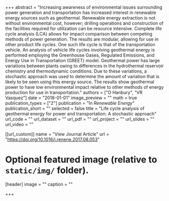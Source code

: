 +++
abstract = "Increasing awareness of environmental issues surrounding power generation and transportation has increased interest in renewable energy sources such as geothermal. Renewable energy extraction is not without environmental cost, however; drilling operations and construction of the facilities required for utilization can be resource intensive. Complete life cycle analysis (LCA) allows for impact comparison between competing methods of power generation. The results are modular, allowing for use in other product life cycles. One such life cycle is that of the transportation vehicle. An analysis of vehicle life cycles involving geothermal energy is performed employing the Greenhouse Gases, Regulated Emissions, and Energy Use in Transportation (GREET) model. Geothermal power has large variations between plants owing to differences in the hydrothermal reservoir chemistry and thermodynamic conditions. Due to these variations, a stochastic approach was used to determine the amount of variation that is likely to be seen using this energy source. The results show geothermal power to have low environmental impact relative to other methods of energy production for use in transportation."
authors = ["O Hanbury", "VR Vasquez"]
date = "2018-01-01"
image_preview = ""
math = true
publication_types = ["2"]
publication = "In *Renewable Energy*"
publication_short = ""
selected = false
title = "Life cycle analysis of geothermal energy for power and transportation: A stochastic approach"
url_code = ""
url_dataset = ""
url_pdf = ""
url_project = ""
url_slides = ""
url_video = ""

[[url_custom]]
name = "View Journal Article"
url = "https://doi.org/10.1016/j.renene.2017.08.053"

# Optional featured image (relative to `static/img/` folder).
[header]
image = ""
caption = ""

+++

